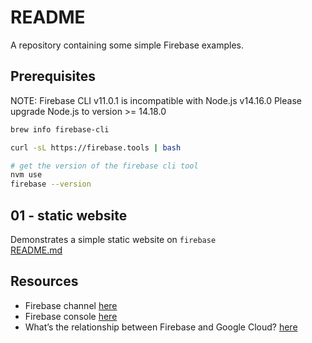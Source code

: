 # README

A repository containing some simple Firebase examples. 

## Prerequisites

NOTE: Firebase CLI v11.0.1 is incompatible with Node.js v14.16.0 Please upgrade Node.js to version >= 14.18.0

```sh
brew info firebase-cli

curl -sL https://firebase.tools | bash

# get the version of the firebase cli tool
nvm use
firebase --version  
```

## 01 - static website

Demonstrates a simple static website on `firebase`  
[README.md](./01_static_website/README.md)  

## Resources

* Firebase channel [here](https://www.youtube.com/firebase)  
* Firebase console [here](https://firebase.google.com/)
* What’s the relationship between Firebase and Google Cloud? [here](https://medium.com/google-developers/whats-the-relationship-between-firebase-and-google-cloud-57e268a7ff6f)

